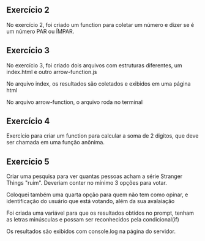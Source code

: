 ## Exercício 2
<p>No exercício 2, foi criado um function para coletar um número e dizer se é um número PAR ou ÍMPAR.</p>

## Exercício 3
<p>No exercício 3, foi criado dois arquivos com estruturas diferentes, um index.html e outro arrow-function.js</p>
<p>No arquivo index, os resultados são coletados e exibidos em uma página html</p>
<p>No arquivo arrow-function, o arquivo roda no terminal</p>

## Exercício 4
<p>Exercício para criar um function para calcular a soma de 2 digitos, que deve ser chamada em uma função anônima.</p>

## Exercício 5
<p>Criar uma pesquisa para ver quantas pessoas acham a série Stranger Things "ruim". Deveriam conter no mínimo 3 opções para votar.</p>
<p>Coloquei também uma quarta opção para quem não tem como opinar, e identificação do usuário que está votando, além da sua avalaiação</p>
<p>Foi criada uma variável para que os resultados obtidos no prompt, tenham as letras minúsculas e possam ser reconhecidos pela condicional(if)</p>
<p>Os resultados são exibidos com console.log na página do servidor.</p>

